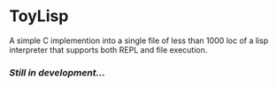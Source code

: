 # ToyLisp

A simple C implemention into a single file of less than 1000 loc of a lisp interpreter 
that supports both REPL and file execution.

### *Still in development...*
